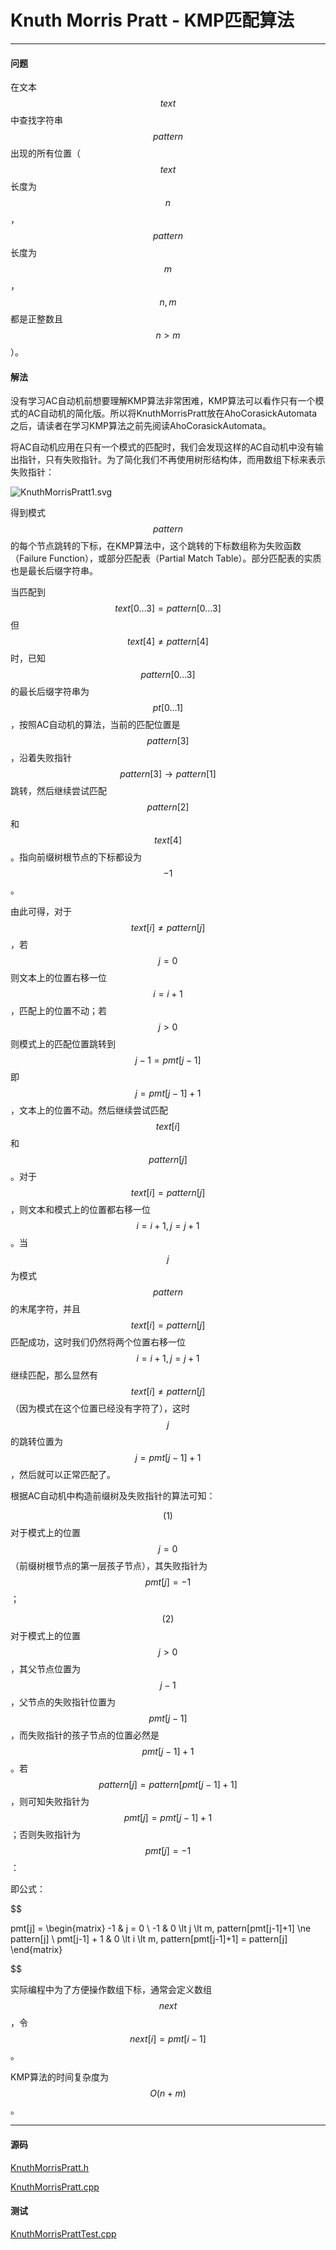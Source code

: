 <script type="text/javascript" src="https://cdnjs.cloudflare.com/ajax/libs/mathjax/2.7.1/MathJax.js?config=TeX-AMS-MML_HTMLorMML"></script>

# Knuth Morris Pratt - KMP匹配算法

--------

#### 问题

在文本$$ text $$中查找字符串$$ pattern $$出现的所有位置（$$ text $$长度为$$ n $$，$$ pattern $$长度为$$ m $$，$$ n, m $$都是正整数且$$ n \gt m $$）。

#### 解法

没有学习AC自动机前想要理解KMP算法非常困难，KMP算法可以看作只有一个模式的AC自动机的简化版。所以将KnuthMorrisPratt放在AhoCorasickAutomata之后，请读者在学习KMP算法之前先阅读AhoCorasickAutomata。

将AC自动机应用在只有一个模式的匹配时，我们会发现这样的AC自动机中没有输出指针，只有失败指针。为了简化我们不再使用树形结构体，而用数组下标来表示失败指针：

![KnuthMorrisPratt1.svg](../res/KnuthMorrisPratt1.svg)

得到模式$$ pattern $$的每个节点跳转的下标，在KMP算法中，这个跳转的下标数组称为失败函数（Failure Function），或部分匹配表（Partial Match Table）。部分匹配表的实质也是最长后缀字符串。

当匹配到$$ text[0 \dots 3] = pattern[0 \dots 3] $$但$$ text[4] \ne pattern[4] $$时，已知$$ pattern[0 \dots 3] $$的最长后缀字符串为$$ pt[0 \dots 1] $$，按照AC自动机的算法，当前的匹配位置是$$ pattern[3] $$，沿着失败指针$$ pattern[3] \rightarrow pattern[1] $$跳转，然后继续尝试匹配$$ pattern[2] $$和$$ text[4] $$。指向前缀树根节点的下标都设为$$ -1 $$。

由此可得，对于$$ text[i] \ne pattern[j] $$，若$$ j = 0 $$则文本上的位置右移一位$$ i = i + 1 $$，匹配上的位置不动；若$$ j \gt 0 $$则模式上的匹配位置跳转到$$ j - 1 = pmt[j - 1] $$即$$ j = pmt[j - 1] + 1 $$，文本上的位置不动。然后继续尝试匹配$$ text[i] $$和$$ pattern[j] $$。对于$$ text[i] = pattern[j] $$，则文本和模式上的位置都右移一位$$ i = i + 1, j = j + 1 $$。当$$ j $$为模式$$ pattern $$的末尾字符，并且$$ text[i] = pattern[j] $$匹配成功，这时我们仍然将两个位置右移一位$$ i = i + 1, j = j + 1 $$继续匹配，那么显然有$$ text[i] \ne pattern[j] $$（因为模式在这个位置已经没有字符了），这时$$ j $$的跳转位置为$$ j = pmt[j-1] + 1 $$，然后就可以正常匹配了。

根据AC自动机中构造前缀树及失败指针的算法可知：

$$ (1) $$ 对于模式上的位置$$ j = 0 $$（前缀树根节点的第一层孩子节点），其失败指针为$$ pmt[j] = -1 $$；

$$ (2) $$ 对于模式上的位置$$ j \gt 0 $$，其父节点位置为$$ j - 1 $$，父节点的失败指针位置为$$ pmt[j-1] $$，而失败指针的孩子节点的位置必然是$$ pmt[j-1] + 1 $$。若$$ pattern[j] = pattern[pmt[j-1] + 1] $$，则可知失败指针为$$ pmt[j] = pmt[j-1] + 1 $$；否则失败指针为$$ pmt[j] = -1 $$：

即公式：

$$

pmt[j] =
\begin{matrix}
-1       &   j = 0   \\
-1       &   0 \lt j \lt m, pattern[pmt[j-1]+1] \ne pattern[j]   \\
pmt[j-1] + 1 &  0 \lt i \lt m, pattern[pmt[j-1]+1] = pattern[j]
\end{matrix}

$$

实际编程中为了方便操作数组下标，通常会定义数组$$ next $$，令$$ next[i] = pmt[i-1] $$。

KMP算法的时间复杂度为$$ O(n + m) $$。

--------

#### 源码

[KnuthMorrisPratt.h](https://github.com/linrongbin16/Way-to-Algorithm/blob/master/src/TextMatch/KnuthMorrisPratt.h)

[KnuthMorrisPratt.cpp](https://github.com/linrongbin16/Way-to-Algorithm/blob/master/src/TextMatch/KnuthMorrisPratt.cpp)

#### 测试

[KnuthMorrisPrattTest.cpp](https://github.com/linrongbin16/Way-to-Algorithm/blob/master/src/TextMatch/KnuthMorrisPrattTest.cpp)
